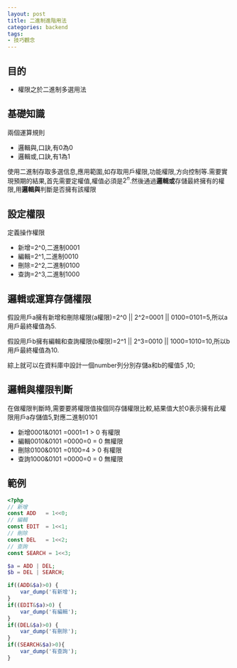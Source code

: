 ```yaml
---
layout: post
title: 二進制進階用法
categories: backend
tags:
- 技巧觀念
---
```

## 目的 ##

 - 權限之於二進制多選用法

 <!-- more -->
 
## 基礎知識 ##

兩個運算規則

 - 邏輯與,口訣,有0為0
 - 邏輯或,口訣,有1為1
 
使用二進制存取多選信息,應用範圍,如存取用戶權限,功能權限,方向控制等.需要實現預期的結果,首先需要定權值,權值必須是$2^n$.然後通過**邏輯或**存儲最終擁有的權限,用**邏輯與**判斷是否擁有該權限

## 設定權限 ##

定義操作權限

 - 新增=2^0,二進制0001
 - 編輯=2^1,二進制0010
 - 刪除=2^2,二進制0100
 - 查詢=2^3,二進制1000
 
## 邏輯或運算存儲權限 ##

假設用戶a擁有新增和刪除權限(a權限)=2^0 || 2^2=0001 || 0100=0101=5,所以a用戶最終權值為5.

假設用戶b擁有編輯和查詢權限(b權限)=2^1 || 2^3=0010 || 1000=1010=10,所以b用戶最終權值為10.

綜上就可以在資料庫中設計一個number列分別存儲a和b的權值5 ,10;

## 邏輯與權限判斷 ##

在做權限判斷時,需要要將權限值挨個同存儲權限比較,結果值大於0表示擁有此權限用戶a存儲值5,對應二進制0101

 - 新增0001&0101 =0001=1 > 0 有權限
 - 編輯0010&0101 =0000=0 = 0 無權限
 - 刪除0100&0101 =0100=4 > 0 有權限
 - 查詢1000&0101 =0000=0 = 0 無權限

## 範例 ##
```php
<?php
// 新增
const ADD   = 1<<0;
// 編輯
const EDIT  = 1<<1;
// 刪除
const DEL   = 1<<2;
// 查詢
const SEARCH = 1<<3;

$a = ADD | DEL;
$b = DEL | SEARCH;

if((ADD&$a)>0) {
    var_dump('有新增');
}
if((EDIT&$a)>0) {
    var_dump('有編輯');
}
if((DEL&$a)>0) {
    var_dump('有刪除');
}
if((SEARCH&$a)>0){
    var_dump('有查詢');
}
```